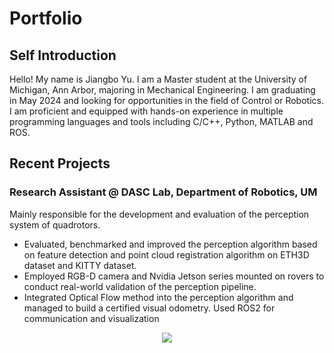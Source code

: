 # Portfolio
## Self Introduction
Hello! My name is Jiangbo Yu. 
I am a Master student at the University of Michigan, Ann Arbor, majoring in Mechanical Engineering. I am graduating in May 2024 and looking for opportunities in the field of Control or Robotics. I am proficient and equipped with hands-on experience in multiple programming languages and tools including C/C++, Python, MATLAB and ROS.
## Recent Projects
### Research Assistant @ DASC Lab, Department of Robotics, UM
Mainly responsible for the development and evaluation of the perception system of quadrotors.
* Evaluated, benchmarked and improved the perception algorithm based on feature detection and point cloud registration algorithm on ETH3D dataset and KITTY dataset.
* Employed RGB-D camera and Nvidia Jetson series mounted on rovers to conduct real-world validation of the perception pipeline.
* Integrated Optical Flow method into the perception algorithm and managed to build a certified visual odometry. Used ROS2 for communication and visualization

<p align="center">
  <img src="https://github.com/JiangboJumbo/Portfolio/blob/main/src/odometry.gif" />
</p>
